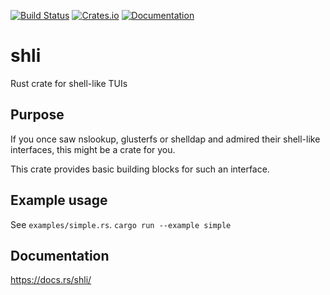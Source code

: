 [![Build Status](https://travis-ci.org/UgnilJoZ/shli.svg?branch=master)](https://travis-ci.org/UgnilJoZ/shli)
[![Crates.io](https://img.shields.io/crates/v/shli.svg)](https://crates.io/crates/shli)
[![Documentation](https://docs.rs/shli/badge.svg)](https://docs.rs/crate/shli/)

# shli
Rust crate for shell-like TUIs

## Purpose
If you once saw nslookup, glusterfs or shelldap and admired their shell-like interfaces, this might be a crate for you.

This crate provides basic building blocks for such an interface.

## Example usage
See `examples/simple.rs`. `cargo run --example simple`

## Documentation
https://docs.rs/shli/